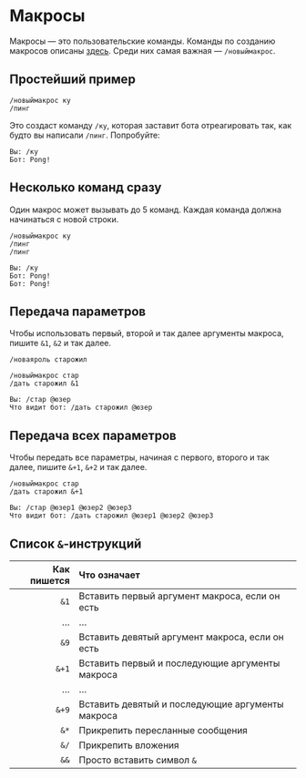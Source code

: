 # Макросы

Макросы — это пользовательские команды. Команды по созданию макросов описаны [здесь](https://github.com/Anton3/vk-admin-bot/blob/master/commands.md#макросы). Среди них самая важная — `/новыймакрос`.

## Простейший пример

```
/новыймакрос ку
/пинг
```

Это создаст команду `/ку`, которая заставит бота отреагировать так, как будто вы написали `/пинг`. Попробуйте:

```
Вы: /ку
Бот: Pong!
```

## Несколько команд сразу

Один макрос может вызывать до 5 команд. Каждая команда должна начинаться с новой строки.

```
/новыймакрос ку
/пинг
/пинг
```

```
Вы: /ку
Бот: Pong!
Бот: Pong!
```

## Передача параметров

Чтобы использовать первый, второй и так далее аргументы макроса, пишите `&1`, `&2` и так далее.

```
/новаяроль старожил
```

```
/новыймакрос стар
/дать старожил &1
```

```
Вы: /стар @юзер
Что видит бот: /дать старожил @юзер
```

## Передача всех параметров

Чтобы передать все параметры, начиная с первого, второго и так далее, пишите `&+1`, `&+2` и так далее.

```
/новыймакрос стар
/дать старожил &+1
```

```
Вы: /стар @юзер1 @юзер2 @юзер3
Что видит бот: /дать старожил @юзер1 @юзер2 @юзер3
```

## Список `&`-инструкций

| Как пишется | Что означает |
| ---: | :--- |
| `&1` | Вставить первый аргумент макроса, если он есть |
| … | … |
| `&9` | Вставить девятый аргумент макроса, если он есть |
| `&+1` | Вставить первый и последующие аргументы макроса |
| … | … |
| `&+9` | Вставить девятый и последующие аргументы макроса |
| `&*` | Прикрепить пересланные сообщения |
| `&/` | Прикрепить вложения |
| `&&` | Просто вставить символ `&` |
